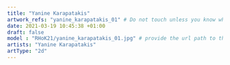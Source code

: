 ```yaml
---
title: "Yanine Karapatakis"
artwork_refs: "yanine_karapatakis_01" # Do not touch unless you know what you are doing
date: 2021-03-19 10:45:38 +01:00
draft: false
model : "RHoK21/yanine_karapatakis_01.jpg" # provide the url path to the model
artists: "Yanine Karapatakis"
artType: "2d"
---
```

